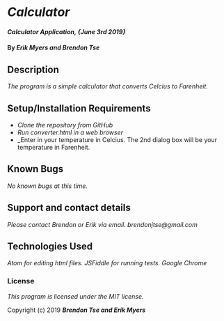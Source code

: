 # _Calculator_

#### _Calculator Application, {June 3rd 2019}_

#### By _**Erik Myers and Brendon Tse**_

## Description

_The program is a simple calculator that converts Celcius to Farenheit._

## Setup/Installation Requirements

* _Clone the repository from GitHub_
* _Run converter.html in a web browser_
* _Enter in your temperature in Celcius. The 2nd dialog box will be your temperature in Farenheit.

## Known Bugs

_No known bugs at this time._

## Support and contact details

_Please contact Brendon or Erik via email._
_brendonjtse@gmail.com_

## Technologies Used

_Atom for editing html files._
_JSFiddle for running tests._
_Google Chrome_

### License

*This program is licensed under the MIT license.*

Copyright (c) 2019 **_Brendon Tse and Erik Myers_**
